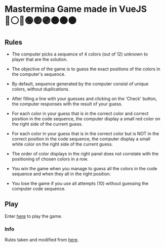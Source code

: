# Mastermina Game made in VueJS 🔵⚪️🔴🟢🟡🟣⚫️🟤🟠

## Rules

- The computer picks a sequence of 4 colors (out of 12) unknown to player that are the solution.

- The objective of the game is to guess the exact positions of the colors in the computer's sequence.

- By default, sequence generated by the computer consist of unique colors, without duplications.

- After filling a line with your guesses and clicking on the 'Check' button, the computer responses with the result of your guess.

- For each color in your guess that is in the correct color and correct position in the code sequence, the computer display a small red color on the right side of the current guess.

- For each color in your guess that is in the correct color but is NOT in the correct position in the code sequence, the computer display a small white color on the right side of the current guess.

- The order of color displays in the right panel does not correlate with the positioning of chosen colors in a row.

- You win the game when you manage to guess all the colors in the code sequence and when they all in the right position.

- You lose the game if you use all attempts (10) without guessing the computer code sequence.


## Play

Enter [here][1] to play the game.

### Info

Rules taken and modified from [here][0].

[0]: https://www.web-games-online.com/mastermind/rules.php
[1]: https://naughty-neumann-edacfc.netlify.app/